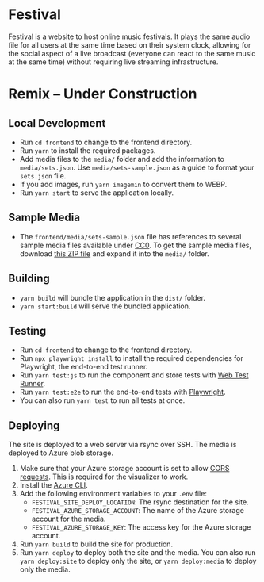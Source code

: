 # Festival

Festival is a website to host online music festivals. It plays the same audio
file for all users at the same time based on their system clock, allowing for
the social aspect of a live broadcast (everyone can react to the same music
at the same time) without requiring live streaming infrastructure.

# Remix – Under Construction

## Local Development

- Run `cd frontend` to change to the frontend directory.
- Run `yarn` to install the required packages.
- Add media files to the `media/` folder and add the information to
  `media/sets.json`. Use `media/sets-sample.json` as a guide to format
  your `sets.json` file.
- If you add images, run `yarn imagemin` to convert them to WEBP.
- Run `yarn start` to serve the application locally.

## Sample Media

- The `frontend/media/sets-sample.json` file has references to several sample
  media files available under
  [CC0](https://creativecommons.org/share-your-work/public-domain/cc0/).
  To get the sample media files, download
  [this ZIP file](https://stephenwade.me/sh/f/sample.zip)
  and expand it into the `media/` folder.

## Building

- `yarn build` will bundle the application in the `dist/` folder.
- `yarn start:build` will serve the bundled application.

## Testing

- Run `cd frontend` to change to the frontend directory.
- Run `npx playwright install` to install the required dependencies for
  Playwright, the end-to-end test runner.
- Run `yarn test:js` to run the component and store tests with
  [Web Test Runner](https://modern-web.dev/docs/test-runner/overview/).
- Run `yarn test:e2e` to run the end-to-end tests with
  [Playwright](https://playwright.dev/).
- You can also run `yarn test` to run all tests at once.

## Deploying

The site is deployed to a web server via rsync over SSH. The media is deployed
to Azure blob storage.

1. Make sure that your Azure storage account is set to allow
   [CORS requests](https://stackoverflow.com/a/41351674).
   This is required for the visualizer to work.
1. Install the [Azure CLI](https://docs.microsoft.com/en-us/cli/azure/install-azure-cli?view=azure-cli-latest).
1. Add the following environment variables to your `.env` file:
   - `FESTIVAL_SITE_DEPLOY_LOCATION`: The rsync destination for the site.
   - `FESTIVAL_AZURE_STORAGE_ACCOUNT`: The name of the Azure storage account
     for the media.
   - `FESTIVAL_AZURE_STORAGE_KEY`: The access key for the Azure storage account.
1. Run `yarn build` to build the site for production.
1. Run `yarn deploy` to deploy both the site and the media.
   You can also run `yarn deploy:site` to deploy only the site,
   or `yarn deploy:media` to deploy only the media.
